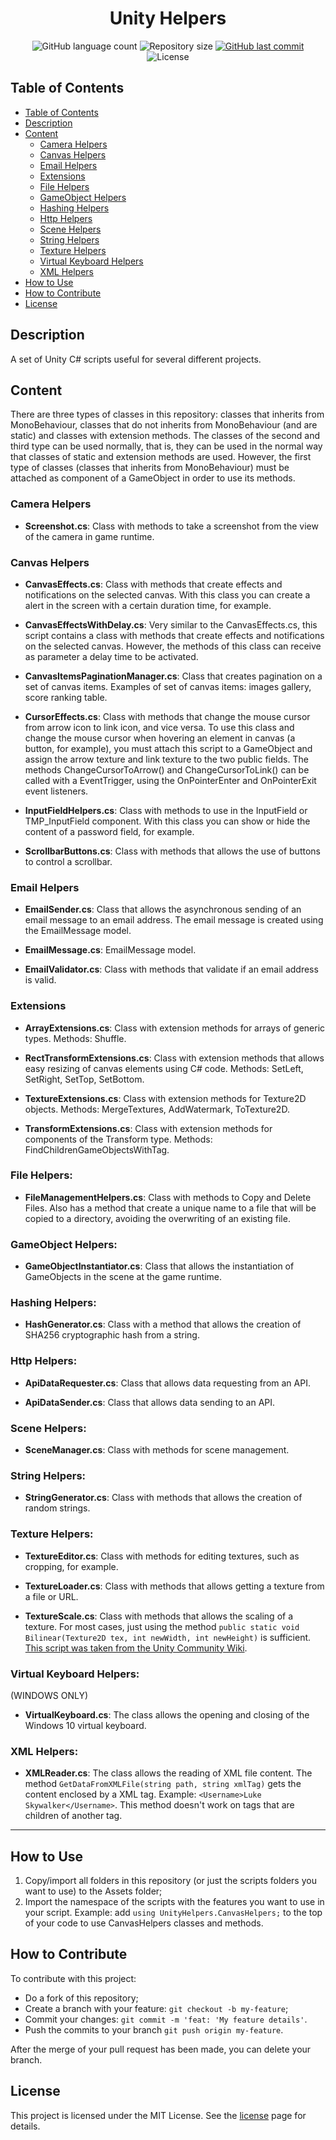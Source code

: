 <h1 align="center">
    Unity Helpers
</h1>

<p align="center">
  <img alt="GitHub language count" src="https://img.shields.io/github/languages/count/JV-Amorim/Unity-Helpers">

  <img alt="Repository size" src="https://img.shields.io/github/repo-size/JV-Amorim/Unity-Helpers">

  <a href="https://github.com/JV-Amorim/Unity-Helpers/commits/master">
    <img alt="GitHub last commit" src="https://img.shields.io/github/last-commit/JV-Amorim/Unity-Helpers">
  </a>

  <img alt="License" src="https://img.shields.io/badge/license-MIT-brightgreen">
</p>

## Table of Contents

- [Table of Contents](#table-of-contents)
- [Description](#description)
- [Content](#content)
  - [Camera Helpers](#camera-helpers)
  - [Canvas Helpers](#canvas-helpers)
  - [Email Helpers](#email-helpers)
  - [Extensions](#extensions)
  - [File Helpers](file-helpers)
  - [GameObject Helpers](gameobject-helpers)
  - [Hashing Helpers](hashing-helpers)
  - [Http Helpers](http-helpers)
  - [Scene Helpers](scene-helpers)
  - [String Helpers](string-helpers)
  - [Texture Helpers](texture-helpers)
  - [Virtual Keyboard Helpers](virtual-keyboard-helpers)
  - [XML Helpers](xml-helpers)
- [How to Use](#how-to-use)
- [How to Contribute](#how-to-contribute)
- [License](#license)

## Description

A set of Unity C# scripts useful for several different projects.

## Content

There are three types of classes in this repository: classes that inherits from MonoBehaviour, classes that do not inherits from MonoBehaviour (and are static) and classes with extension methods. The classes of the second and third type can be used normally, that is, they can be used in the normal way that classes of static and extension methods are used. However, the first type of classes (classes that inherits from MonoBehaviour) must be attached as component of a GameObject in order to use its methods.

### Camera Helpers

- **Screenshot.cs**: Class with methods to take a screenshot from the view of the camera in game runtime.

### Canvas Helpers

- **CanvasEffects.cs**: Class with methods that create effects and notifications on the selected canvas. With this class you can create a alert in the screen with a certain duration time, for example.

- **CanvasEffectsWithDelay.cs**: Very similar to the CanvasEffects.cs, this script contains a class with methods that create effects and notifications on the selected canvas. However, the methods of this class can receive as parameter a delay time to be activated.

- **CanvasItemsPaginationManager.cs**: Class that creates pagination on a set of canvas items. Examples of set of canvas items: images gallery, score ranking table.

- **CursorEffects.cs**: Class with methods that change the mouse cursor from arrow icon to link icon, and vice versa. To use this class and change the mouse cursor when hovering an element in canvas (a button, for example), you must attach this script to a GameObject and assign the arrow texture and link texture to the two public fields. The methods ChangeCursorToArrow() and ChangeCursorToLink() can be called with a EventTrigger, using the OnPointerEnter and OnPointerExit event listeners.

- **InputFieldHelpers.cs**: Class with methods to use in the InputField or TMP_InputField component. With this class you can show or hide the content of a password field, for example.

- **ScrollbarButtons.cs**: Class with methods that allows the use of buttons to control a scrollbar.

### Email Helpers

- **EmailSender.cs**: Class that allows the asynchronous sending of an email message to an email address. The email message is created using the EmailMessage model.

- **EmailMessage.cs**: EmailMessage model.

- **EmailValidator.cs**: Class with methods that validate if an email address is valid.

### Extensions

- **ArrayExtensions.cs**: Class with extension methods for arrays of generic types. Methods: Shuffle.

- **RectTransformExtensions.cs**: Class with extension methods that allows easy resizing of canvas elements using C# code. Methods: SetLeft, SetRight, SetTop, SetBottom.

- **TextureExtensions.cs**: Class with extension methods for Texture2D objects. Methods: MergeTextures, AddWatermark, ToTexture2D.

- **TransformExtensions.cs**: Class with extension methods for components of the Transform type. Methods: FindChildrenGameObjectsWithTag.

### File Helpers:

- **FileManagementHelpers.cs**: Class with methods to Copy and Delete Files. Also has a method that create a unique name to a file that will be copied to a directory, avoiding the overwriting of an existing file.

### GameObject Helpers:

- **GameObjectInstantiator.cs**: Class that allows the instantiation of GameObjects in the scene at the game runtime.

### Hashing Helpers:

- **HashGenerator.cs**: Class with a method that allows the creation of SHA256 cryptographic hash from a string.

### Http Helpers:

- **ApiDataRequester.cs**: Class that allows data requesting from an API.

- **ApiDataSender.cs**: Class that allows data sending to an API.

### Scene Helpers:

- **SceneManager.cs**: Class with methods for scene management.

### String Helpers:

- **StringGenerator.cs**: Class with methods that allows the creation of random strings.

### Texture Helpers:

- **TextureEditor.cs**: Class with methods for editing textures, such as cropping, for example.

- **TextureLoader.cs**: Class with methods that allows getting a texture from a file or URL.

- **TextureScale.cs**: Class with methods that allows the scaling of a texture. For most cases, just using the method `public static void Bilinear(Texture2D tex, int newWidth, int newHeight)` is sufficient. [This script was taken from the Unity Community Wiki](https://wiki.unity3d.com/index.php/TextureScale).

### Virtual Keyboard Helpers:

(WINDOWS ONLY)

- **VirtualKeyboard.cs**: The class allows the opening and closing of the Windows 10 virtual keyboard.

### XML Helpers:

- **XMLReader.cs**: The class allows the reading of XML file content. The method `GetDataFromXMLFile(string path, string xmlTag)` gets the content enclosed by a XML tag. Example: `<Username>Luke Skywalker</Username>`. This method doesn't work on tags that are children of another tag.

---

## How to Use

1. Copy/import all folders in this repository (or just the scripts folders you want to use) to the Assets folder;
2. Import the namespace of the scripts with the features you want to use in your script. Example: add `using UnityHelpers.CanvasHelpers;` to the top of your code to use CanvasHelpers classes and methods.

## How to Contribute

To contribute with this project:

- Do a fork of this repository;
- Create a branch with your feature: `git checkout -b my-feature`;
- Commit your changes: `git commit -m 'feat: 'My feature details'`.
- Push the commits to your branch `git push origin my-feature`.

After the merge of your pull request has been made, you can delete your branch.

## License

This project is licensed under the MIT License. See the [license](https://opensource.org/licenses/MIT) page for details.
